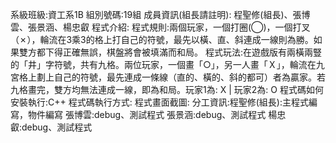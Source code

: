 系級班級:資工系1B
組別號碼:19組
成員資訊(組長請註明): 程聖修(組長)、張博雲、張景涵、楊忠叡
程式介紹:
程式規則:兩個玩家，一個打圈(◯)，一個打叉（✗），輪流在3乘3的格上打自己的符號，最先以橫、直、斜連成一線則為勝。如果雙方都下得正確無誤，棋盤將會被填滿而和局。
程式玩法:在遊戲版有兩橫兩豎的「井」字符號，共有九格。兩位玩家，一個畫「○」，另一人畫「Ｘ」，輪流在九宮格上劃上自己的符號，最先連成一條線（直的、橫的、斜的都可）者為贏家。若九格畫完，雙方均無法連成一線，即為和局。玩家1為: X | 玩家2為: O
程式碼如何安裝執行:C++
程式碼執行方式:
程式畫面截圖:
分工資訊:程聖修(組長):主程式編寫，物件編寫 張博雲:debug、測試程式 張景涵:debug、測試程式 楊忠叡:debug、測試程式
